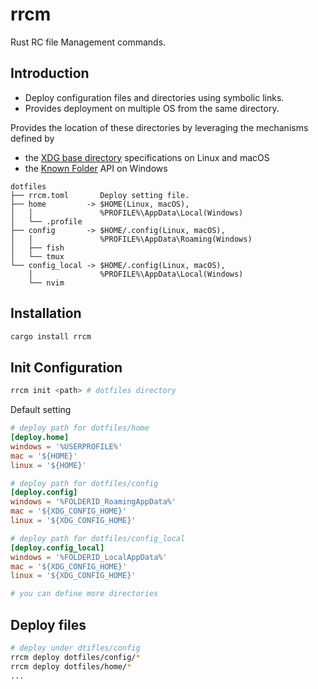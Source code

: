 # rrcm
Rust RC file Management commands.

## Introduction
- Deploy configuration files and directories using symbolic links.
- Provides deployment on multiple OS from the same directory.

Provides the location of these directories by leveraging the mechanisms defined by

- the [XDG base directory](https://standards.freedesktop.org/basedir-spec/basedir-spec-latest.html)  specifications on Linux and macOS
- the [Known Folder](https://msdn.microsoft.com/en-us/library/windows/desktop/dd378457.aspx) API on Windows


```
dotfiles
├── rrcm.toml       Deploy setting file.
├── home         -> $HOME(Linux, macOS),
│   │               %PROFILE%\AppData\Local(Windows)
│   └── .profile
├── config       -> $HOME/.config(Linux, macOS),
│   │               %PROFILE%\AppData\Roaming(Windows)
│   ├── fish
│   └── tmux 
└── config_local -> $HOME/.config(Linux, macOS),
    │               %PROFILE%\AppData\Local(Windows)
    └── nvim
```

## Installation
```sh
cargo install rrcm
```

## Init Configuration
```sh
rrcm init <path> # dotfiles directory
```

Default setting
```toml
# deploy path for dotfiles/home
[deploy.home]
windows = '%USERPROFILE%'
mac = '${HOME}'
linux = '${HOME}'

# deploy path for dotfiles/config
[deploy.config]
windows = '%FOLDERID_RoamingAppData%'
mac = '${XDG_CONFIG_HOME}'
linux = '${XDG_CONFIG_HOME}'

# deploy path for dotfiles/config_local
[deploy.config_local]
windows = '%FOLDERID_LocalAppData%'
mac = '${XDG_CONFIG_HOME}'
linux = '${XDG_CONFIG_HOME}'

# you can define more directories
```

## Deploy files
```sh
# deploy under dtifles/config
rrcm deploy dotfiles/config/*
rrcm deploy dotfiles/home/*
...
```
